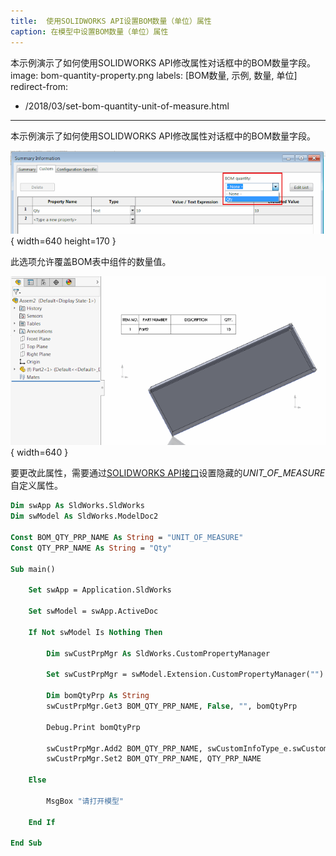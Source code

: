 ```yaml
---
title:  使用SOLIDWORKS API设置BOM数量（单位）属性
caption: 在模型中设置BOM数量（单位）属性
---
```

 本示例演示了如何使用SOLIDWORKS API修改属性对话框中的BOM数量字段。
image: bom-quantity-property.png
labels: [BOM数量, 示例, 数量, 单位]
redirect-from:
  - /2018/03/set-bom-quantity-unit-of-measure.html
---

本示例演示了如何使用SOLIDWORKS API修改属性对话框中的BOM数量字段。

![Option to specify the property linked to Unit Of Measure](bom-quantity-property.png){ width=640 height=170 }

此选项允许覆盖BOM表中组件的数量值。

![Bill Of Materials table displaying the altered quantity of the components](bom-table-unit-of-measure.png){ width=640 }

要更改此属性，需要通过[SOLIDWORKS API接口](https://help.solidworks.com/2018/english/api/sldworksapi/solidworks.interop.sldworks~solidworks.interop.sldworks.icustompropertymanager.html)设置隐藏的*UNIT_OF_MEASURE*自定义属性。

~~~ vb
Dim swApp As SldWorks.SldWorks
Dim swModel As SldWorks.ModelDoc2

Const BOM_QTY_PRP_NAME As String = "UNIT_OF_MEASURE"
Const QTY_PRP_NAME As String = "Qty"

Sub main()

    Set swApp = Application.SldWorks
    
    Set swModel = swApp.ActiveDoc
    
    If Not swModel Is Nothing Then
    
        Dim swCustPrpMgr As SldWorks.CustomPropertyManager
        
        Set swCustPrpMgr = swModel.Extension.CustomPropertyManager("")
            
        Dim bomQtyPrp As String
        swCustPrpMgr.Get3 BOM_QTY_PRP_NAME, False, "", bomQtyPrp
        
        Debug.Print bomQtyPrp
        
        swCustPrpMgr.Add2 BOM_QTY_PRP_NAME, swCustomInfoType_e.swCustomInfoText, QTY_PRP_NAME
        swCustPrpMgr.Set2 BOM_QTY_PRP_NAME, QTY_PRP_NAME
    
    Else
        
        MsgBox "请打开模型"
        
    End If
    
End Sub
~~~